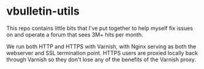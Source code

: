 vbulletin-utils
===============

This repo contains little bits that I've put together to help myself
fix issues on and operate a forum that sees 3M+ hits per month.

We run both HTTP and HTTPS with Varnish, with Nginx serving as both
the webserver and SSL termination point. HTTPS users are proxied locally
back through Varnish so they don't lose any of the benefits of the
Varnish proxy.
